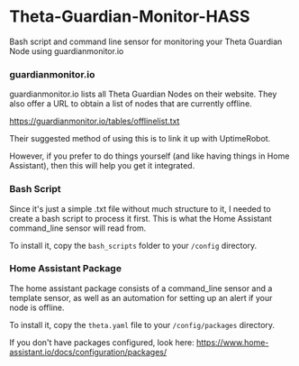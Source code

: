 # Theta-Guardian-Monitor-HASS
Bash script and command line sensor for monitoring your Theta Guardian Node using guardianmonitor.io

### guardianmonitor.io 

guardianmonitor.io lists all Theta Guardian Nodes on their website.  They also offer a URL to obtain a list of nodes that are currently offline.

https://guardianmonitor.io/tables/offlinelist.txt

Their suggested method of using this is to link it up with UptimeRobot.

However, if you prefer to do things yourself (and like having things in Home Assistant), then this will help you get it integrated.

### Bash Script

Since it's just a simple .txt file without much structure to it, I needed to create a bash script to process it first.  This is what the Home Assistant command_line sensor will read from.

To install it, copy the `bash_scripts` folder to your `/config` directory.

### Home Assistant Package

The home assistant package consists of a command_line sensor and a template sensor, as well as an automation for setting up an alert if your node is offline.

To install it, copy the `theta.yaml` file to your `/config/packages` directory.

If you don't have packages configured, look here:
https://www.home-assistant.io/docs/configuration/packages/